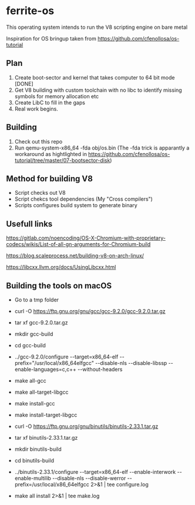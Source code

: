 # ferrite-os
This operating system intends to run the V8 scripting engine on bare metal

Inspiration for OS bringup taken from https://github.com/cfenollosa/os-tutorial

## Plan
1. Create boot-sector and kernel that takes computer to 64 bit mode [DONE]
2. Get V8 building with custom toolchain with no libc to identify missing symbols for memory allocation etc
3. Create LibC to fill in the gaps
4. Real work begins. 

## Building
1. Check out this repo
2. Run qemu-system-x86_64 -fda obj/os.bin   (The -fda trick is apparantly a workaround as hightlighted in https://github.com/cfenollosa/os-tutorial/tree/master/07-bootsector-disk)

## Method for building V8
- Script checks out V8
- Script chekcs tool dependencies (My "Cross compilers")
- Scripts configures build system to generate binary

## Usefull links
https://gitlab.com/noencoding/OS-X-Chromium-with-proprietary-codecs/wikis/List-of-all-gn-arguments-for-Chromium-build

https://blog.scaleprocess.net/building-v8-on-arch-linux/

https://libcxx.llvm.org/docs/UsingLibcxx.html

## Building the tools on macOS

- Go to a tmp folder
- curl -O https://ftp.gnu.org/gnu/gcc/gcc-9.2.0/gcc-9.2.0.tar.gz
- tar xf gcc-9.2.0.tar.gz
- mkdir gcc-build
- cd gcc-build
- ../gcc-9.2.0/configure --target=x86_64-elf --prefix="/usr/local/x86_64elfgcc" --disable-nls --disable-libssp --enable-languages=c,c++ --without-headers
- make all-gcc 
- make all-target-libgcc 
- make install-gcc 
- make install-target-libgcc


- curl -O https://ftp.gnu.org/gnu/binutils/binutils-2.33.1.tar.gz
- tar xf binutils-2.33.1.tar.gz 
- mkdir binutils-build
- cd binutils-build
- ../binutils-2.33.1/configure --target=x86_64-elf  --enable-interwork --enable-multilib --disable-nls --disable-werror --prefix=/usr/local/x86_64elfgcc 2>&1 | tee configure.log
- make all install 2>&1 | tee make.log

